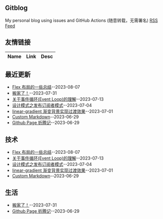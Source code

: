 ## Gitblog
My personal blog using issues and GitHub Actions (随意转载，无需署名)
[RSS Feed](https://raw.githubusercontent.com/forzys/blog/master/feed.xml)
## 友情链接
| Name | Link | Desc | 
 | ---- | ---- | ---- |
## 最近更新
- [Flex 布局的一些总结](https://github.com/forzys/blog/issues/12)--2023-08-07
- [搬家了！](https://github.com/forzys/blog/issues/11)--2023-07-31
- [关于事件循环(Event Loop)的理解](https://github.com/forzys/blog/issues/10)--2023-07-13
- [设计模式之发布订阅者模式](https://github.com/forzys/blog/issues/9)--2023-07-04
- [linear-gradient 渐变背景实现过渡效果](https://github.com/forzys/blog/issues/8)--2023-07-01
- [Custom Markdown](https://github.com/forzys/blog/issues/7)--2023-06-29
- [Github Page 折腾记](https://github.com/forzys/blog/issues/6)--2023-06-29
## 技术
- [Flex 布局的一些总结](https://github.com/forzys/blog/issues/12)--2023-08-07
- [关于事件循环(Event Loop)的理解](https://github.com/forzys/blog/issues/10)--2023-07-13
- [设计模式之发布订阅者模式](https://github.com/forzys/blog/issues/9)--2023-07-04
- [linear-gradient 渐变背景实现过渡效果](https://github.com/forzys/blog/issues/8)--2023-07-01
- [Custom Markdown](https://github.com/forzys/blog/issues/7)--2023-06-29
## 生活
- [搬家了！](https://github.com/forzys/blog/issues/11)--2023-07-31
- [Github Page 折腾记](https://github.com/forzys/blog/issues/6)--2023-06-29

